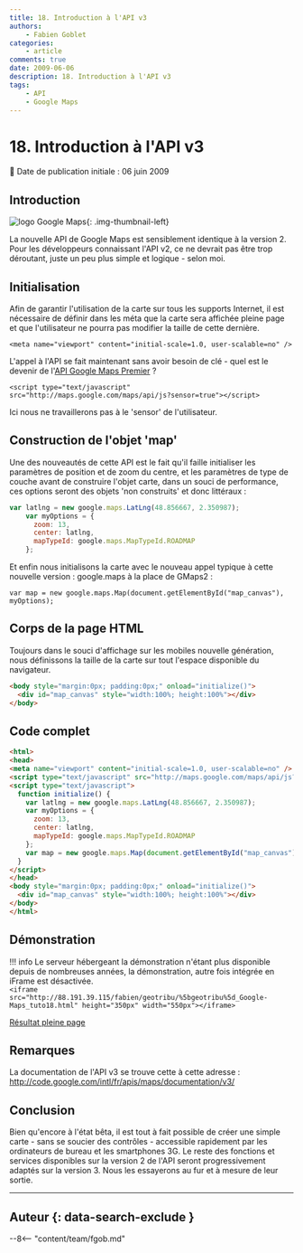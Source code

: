 ```yaml
---
title: 18. Introduction à l'API v3
authors:
    - Fabien Goblet
categories:
    - article
comments: true
date: 2009-06-06
description: 18. Introduction à l'API v3
tags:
    - API
    - Google Maps
---
```


# 18. Introduction à l'API v3

:calendar: Date de publication initiale : 06 juin 2009

## Introduction

![logo Google Maps](https://cdn.geotribu.fr/img/logos-icones/entreprises_association/google/google_maps.png "logo Google Maps"){: .img-thumbnail-left}

La nouvelle API de Google Maps est sensiblement identique à la version 2. Pour les développeurs connaissant l'API v2, ce ne devrait pas être trop déroutant, juste un peu plus simple et logique - selon moi.  

## Initialisation

Afin de garantir l'utilisation de la carte sur tous les supports Internet, il est nécessaire de définir dans les méta que la carte sera affichée pleine page et que l'utilisateur ne pourra pas modifier la taille de cette dernière.  

`<meta name="viewport" content="initial-scale=1.0, user-scalable=no" />`

L'appel à l'API se fait maintenant sans avoir besoin de clé - quel est le devenir de l'[API Google Maps Premier](http://www.google.fr/enterprise/maps/) ?  

`<script type="text/javascript" src="http://maps.google.com/maps/api/js?sensor=true"></script>`

Ici nous ne travaillerons pas à le 'sensor' de l'utilisateur.  

## Construction de l'objet 'map'

Une des nouveautés de cette API est le fait qu'il faille initialiser les paramètres de position et de zoom du centre, et les paramètres de type de couche avant de construire l'objet carte, dans un souci de performance, ces options seront des objets 'non construits' et donc littéraux :  

```javascript
var latlng = new google.maps.LatLng(48.856667, 2.350987);
    var myOptions = {
      zoom: 13,
      center: latlng,
      mapTypeId: google.maps.MapTypeId.ROADMAP
    };
```

Et enfin nous initialisons la carte avec le nouveau appel typique à cette nouvelle version : google.maps à la place de GMaps2 :  

`var map = new google.maps.Map(document.getElementById("map_canvas"), myOptions);`  

## Corps de la page HTML

Toujours dans le souci d'affichage sur les mobiles nouvelle génération, nous définissons la taille de la carte sur tout l'espace disponible du navigateur.  

```html
<body style="margin:0px; padding:0px;" onload="initialize()">
  <div id="map_canvas" style="width:100%; height:100%"></div>
</body>
```

## Code complet

```html
<html>
<head>
<meta name="viewport" content="initial-scale=1.0, user-scalable=no" />
<script type="text/javascript" src="http://maps.google.com/maps/api/js?sensor=true"></script>
<script type="text/javascript">
  function initialize() {
    var latlng = new google.maps.LatLng(48.856667, 2.350987);
    var myOptions = {
      zoom: 13,
      center: latlng,
      mapTypeId: google.maps.MapTypeId.ROADMAP
    };
    var map = new google.maps.Map(document.getElementById("map_canvas"), myOptions);
  }
</script>
</head>
<body style="margin:0px; padding:0px;" onload="initialize()">
  <div id="map_canvas" style="width:100%; height:100%"></div>
</body>
</html>
```

## Démonstration

!!! info
    Le serveur hébergeant la démonstration n'étant plus disponible depuis de nombreuses années, la démonstration, autre fois intégrée en iFrame est désactivée.  
    `<iframe src="http://88.191.39.115/fabien/geotribu/%5bgeotribu%5d_Google-Maps_tuto18.html" height="350px" width="550px"></iframe>`

[Résultat pleine page](http://88.191.39.115/fabien/geotribu/%5bgeotribu%5d_Google-Maps_tuto18.html)

## Remarques

La documentation de l'API v3 se trouve cette à cette adresse : <http://code.google.com/intl/fr/apis/maps/documentation/v3/>

## Conclusion

Bien qu'encore à l'état bêta, il est tout à fait possible de créer une simple carte - sans se soucier des contrôles - accessible rapidement par les ordinateurs de bureau et les smartphones 3G. Le reste des fonctions et services disponibles sur la version 2 de l'API seront progressivement adaptés sur la version 3. Nous les essayerons au fur et à mesure de leur sortie.

----

## Auteur {: data-search-exclude }

--8<-- "content/team/fgob.md"
